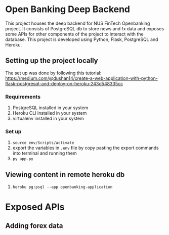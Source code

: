 # Open Banking Deep Backend

This project houses the deep backend for NUS FinTech Openbanking project. It consists of PostgreSQL db to store news and fx data and exposes some APIs for other components of the project to interact with the database. This project is developed using Python, Flask, PostgreSQL and Heroku.

## Setting up the project locally
The set up was done by following this tutorial: 
https://medium.com/@dushan14/create-a-web-application-with-python-flask-postgresql-and-deploy-on-heroku-243d548335cc

### Requirements
1. PostgreSQL installed in your system
2. Heroku CLI installed in your system
3. virtualenv installed in your system

### Set up
1. `source env/Scripts/activate`
2. export the variables in `.env` file by copy pasting the export commands into terminal and running them
3. `py app.py`

## Viewing content in remote heroku db
1. `heroku pg:psql --app openbanking-application`


# Exposed APIs

## 
## Adding forex data
